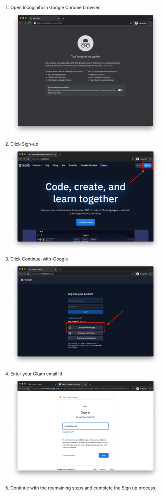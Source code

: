 1. Open Incoginito in Google Chrome browser.
![Incognito](assets/01-open-incognito-in-google-chrome.jpeg)

2. Click Sign-up
![Sign-up](assets/02-click-sign-up.jpeg)

3. Click Continue-with-Google
![Continue-with-Google](assets/03-click-continue-with-google.jpeg)

4. Enter your Gitam email id
![Use-GITAM-emailid](assets/04-enter-your-gitam-email-id.jpeg)

5. Continue with the reamaining steps and complete the Sign up process.